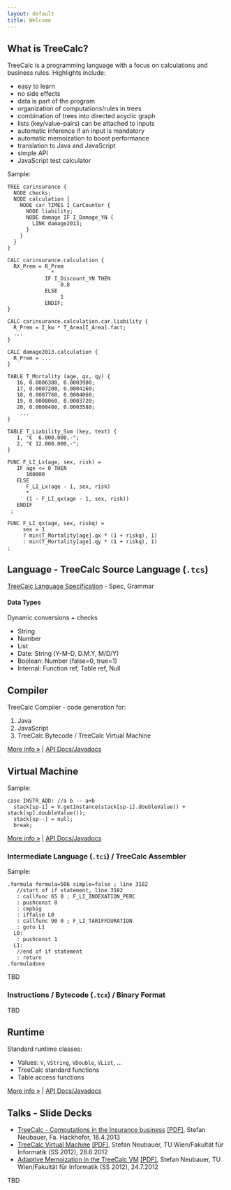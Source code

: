 ```yaml
---
layout: default
title: Welcome
---
```



## What is TreeCalc?

TreeCalc is a programming language with a focus on calculations
and business rules. Highlights include:

* easy to learn
* no side effects
* data is part of the program
* organization of computations/rules in trees
* combination of trees into directed acyclic graph
* lists (key/value-pairs) can be attached to inputs
* automatic inference if an input is mandatory
* automatic memoization to boost performance
* translation to Java and JavaScript
* simple API
* JavaScript test calculator



Sample:

~~~
TREE carinsurance {
  NODE checks;
  NODE calculation {
    NODE car TIMES I_CarCounter {
      NODE liability;
      NODE damage IF I_Damage_YN {
        LINK damage2013;
      }
    }
  }
}

CALC carinsurance.calculation {
  RX_Prem = R_Prem 
              * 
            IF I_Discount_YN THEN
                 0.8
            ELSE
                 1
            ENDIF;
}

CALC carinsurance.calculation.car.liability {
  R_Prem = I_kw * T_Area[I_Area].fact; 
  ...
}

CALC damage2013.calculation {
  R_Prem = ...
}

TABLE T_Mortality (age, qx, qy) {
   16, 0.0006380, 0.0003980;
   17, 0.0007200, 0.0004160;
   18, 0.0007760, 0.0004060;
   19, 0.0008060, 0.0003720;
   20, 0.0008400, 0.0003580;
    ...
}

TABLE T_Liability_Sum (key, text) {
   1, "€  6.000.000,-";
   2, "€ 12.000.000,-";
}

FUNC F_LI_Lx(age, sex, risk) = 
   IF age <= 0 THEN
      100000
   ELSE
      F_LI_Lx(age - 1, sex, risk)
      * 
      (1 - F_LI_qx(age - 1, sex, risk))
   ENDIF
 ;

FUNC F_LI_qx(age, sex, riskq) = 
     sex = 1
     ? min(T_Mortality[age].qx * (1 + riskq), 1)
     : min(T_Mortality[age].qy * (1 + riskq), 1)
;
~~~


## Language - TreeCalc Source Language (`.tcs`)

[TreeCalc Language Specification](lang/spec.html) - Spec, Grammar

#### Data Types

Dynamic conversions + checks

- String
- Number
- List
- Date: String (Y-M-D, D.M.Y, M/D/Y)
- Boolean: Number (false=0, true=1)
- Internal: Function ref, Table ref, Null




## Compiler

TreeCalc Compiler - code generation for:

1. Java
2. JavaScript
3. TreeCalc Bytecode / TreeCalc Virtual Machine


[More info »](https://github.com/treecalc/compiler)  \|  [API Docs/Javadocs](javadocs/compiler)


## Virtual Machine

Sample:

~~~
case INSTR_ADD: //a b -- a+b
  stack[sp-1] = V.getInstance(stack[sp-1].doubleValue() + stack[sp].doubleValue());
  stack[sp--] = null;
  break;
~~~

[More info »](https://github.com/treecalc/virtual-machine)  \|  [API Docs/Javadocs](javadocs/virtual-machine)


### Intermediate Language (`.tci`) / TreeCalc Assembler

Sample:

~~~
.formula formula=506 simple=false ; line 3182
   //start of if statement, line 3182
   : callfunc 65 0 ; F_LI_INDEXATION_PERC
   : pushconst 0
   : cmpbig
   : iffalse L0
   : callfunc 90 0 ; F_LI_TARIFFDURATION
   : goto L1
  L0:
   : pushconst 1
  L1:
   //end of if statement
   : return
.formuladone
~~~

TBD


### Instructions / Bytecode (`.tcx`) / Binary Format

TBD


## Runtime 

Standard runtime classes:

- Values: `V`, `VString`, `VDouble`, `VList`, ...
- TreeCalc standard functions
- Table access functions


[More info »](https://github.com/treecalc/runtime-java)  \|  [API Docs/Javadocs](javadocs/runtime)




## Talks - Slide Decks

- [TreeCalc - Computations in the Insurance business](talks/treecalc-computations-in-the-insurance-business.html) [[PDF]](talks/treecalc-computations-in-the-insurance-business.pdf), Stefan Neubauer, Fa. Hackhofer, 18.4.2013
- [TreeCalc Virtual Machine](talks/treecalc-vm-intro.html) [[PDF]](talks/treecalc-vm-intro.pdf), Stefan Neubauer, TU Wien/Fakultät für Informatik (SS 2012), 28.6.2012
- [Adaptive Memoization in the TreeCalc VM](talks/treecalc-vm-adaptive-memoization.html)  [[PDF]](talks/treecalc-vm-adaptive-memoization.pdf), Stefan Neubauer, TU Wien/Fakultät für Informatik (SS 2012), 24.7.2012

TBD

